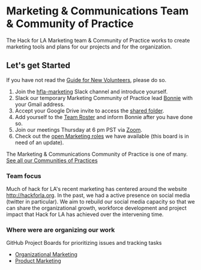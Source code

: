 # Marketing & Communications Team & Community of Practice 

The Hack for LA Marketing team & Community of Practice works to create marketing tools and plans for our projects and for the organization.

## Let's get Started

If you have not read the [Guide for New Volunteers](https://www.hackforla.org/getting-started), please do so.  

1. Join the [hfla-marketing](https://hackforla.slack.com/archives/C050L8Z5K) Slack channel and introduce yourself.
1. Slack our temporary Marketing Community of Practice lead [Bonnie](https://hackforla.slack.com/team/U013U4VN8V7) with your Gmail address.
1. Accept your Google Drive invite to access the [shared folder](https://drive.google.com/drive/u/0/folders/1EvzFDzeqZ0bWaO1doGitKa8k4Jm_78oJ).
1. Add yourself to the [Team Roster](https://docs.google.com/spreadsheets/d/1Y8jWBSi1t27sekpe5AgNVy-nJJMgbFKYiKrZj_XXr60/edit) and inform Bonnie after you have done so.
1. Join our meetings Thursday at 6 pm PST via [Zoom](https://us02web.zoom.us/j/86875527482?pwd=UjViSDBLbTF2cUpPUlV5QVh4di9KZz09).
1. Check out the [open Marketing roles](https://github.com/hackforla/marketing/projects/4) we have available (this board is in need of an update).

The Marketing & Communications Community of Practice is one of many.  [See all our Communities of Practices](https://github.com/hackforla/communities-of-practice/blob/main/README.md)


### Team focus

Much of hack for LA's recent marketing has centered around the website http://hackforla.org.  In the past, we had a active presence on social media (twitter in particular).  We aim to rebuild our social media capacity so that we can share the organizational growth, workforce development and project impact that Hack for LA has achieved over the intervening time.

### Where were are organizing our work

GitHub Project Boards for prioritizing issues and tracking tasks
- [Organizational Marketing](https://github.com/hackforla/marketing/projects/2)
- [Product Marketing](https://github.com/hackforla/marketing/projects/1)




